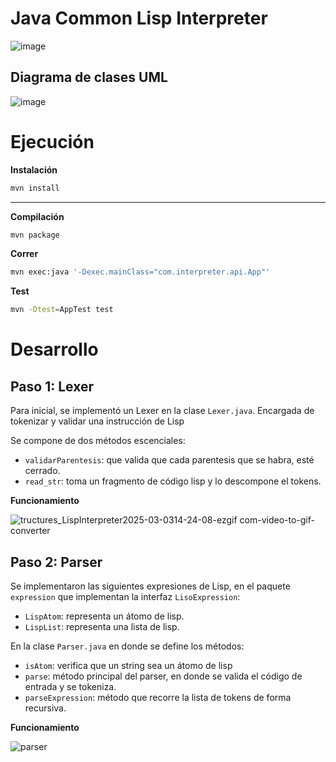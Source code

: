 # Java Common Lisp Interpreter 

![image](https://github.com/user-attachments/assets/0f2bc8f8-3db2-429d-a44b-a28ea3a65f07)


## Diagrama de clases UML

![image](https://github.com/user-attachments/assets/6762c10d-1518-485c-9038-8a66f23edccf)

# Ejecución

**Instalación**

```bash
mvn install
```

---

**Compilación**

```bash
mvn package
```

**Correr**

```bash
mvn exec:java '-Dexec.mainClass="com.interpreter.api.App"'
```

**Test**

```bash
mvn -Dtest=AppTest test
```


# Desarrollo

## Paso 1: Lexer

Para inicial, se implementó un Lexer en la clase `Lexer.java`. Encargada de tokenizar y validar una instrucción de Lisp

Se compone de dos métodos escenciales:

- `validarParentesis`: que valida que cada parentesis que se habra, esté cerrado.
- `read_str`: toma un fragmento de código lisp y lo descompone el tokens.

**Funcionamiento**

![tructures_LispInterpreter2025-03-0314-24-08-ezgif com-video-to-gif-converter](https://github.com/user-attachments/assets/59faf9c6-c879-46d5-aaa0-7891da59311e)

## Paso 2: Parser

Se implementaron las siguientes expresiones de Lisp, en el paquete `expression` que implementan la interfaz `LisoExpression`:
- `LispAtom`: representa un átomo de lisp.
- `LispList`: representa una lista de lisp.

En la clase `Parser.java` en donde se define los métodos:
- `isAtom`: verifica que un string sea un átomo de lisp
- `parse`: método principal del parser, en donde se valida el código de entrada y se tokeniza.
- `parseExpression`: método que recorre la lista de tokens de forma recursiva.

**Funcionamiento**

![parser](https://github.com/user-attachments/assets/fa0b2f8b-f595-4c2f-8026-cc1371bf7e9f)



